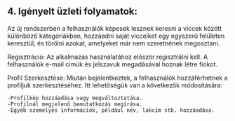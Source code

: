 ## 4. Igényelt üzleti folyamatok:

Az új rendszerben a felhasználók képesek lesznek keresni a viccek között különböző kategóriákban, hozzáadni saját
vicceiket egy egyszerű felületen keresztül, és törölni azokat, amelyeket már nem szeretnének megosztani.

Regisztráció: Az alkalmazás használatához először regisztrálni kell. A felhasználók e-mail címük és jelszavuk megadásával hoznak létre fiókot.

Profil Szerkesztése: Miután bejelentkeztek, a felhasználók hozzáférhetnek a profiljuk szerkesztéséhez. Itt lehetőségük van a következők módosítására:

    -Profilkép hozzáadása vagy megváltoztatása.
    -Profilnál megjelenő bemutatkozás megírása.
    -Egyéb személyes információk, például név, lakcím stb. hozzáadása.